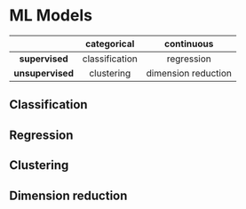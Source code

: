 # ML Models

|                  |   categorical  |      continuous     |
|:----------------:|:--------------:|:-------------------:|
|  **supervised**  | classification |      regression     |
| **unsupervised** |   clustering   | dimension reduction |


## Classification

## Regression

## Clustering

## Dimension reduction
